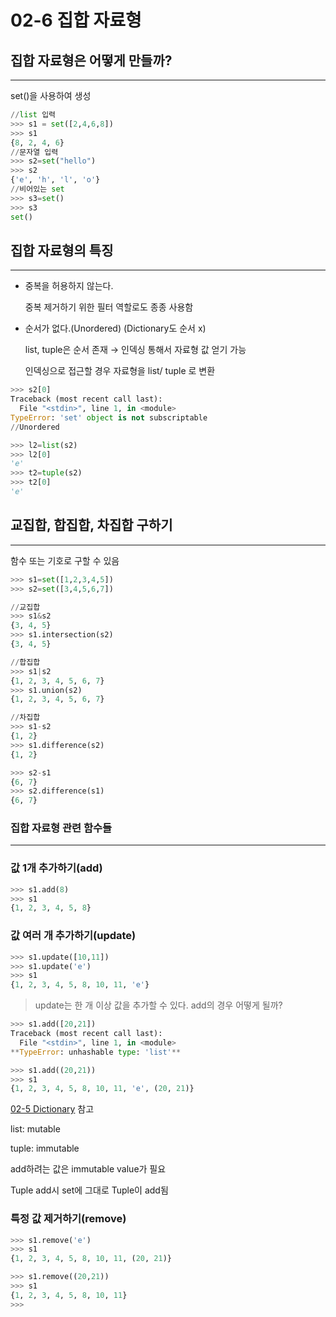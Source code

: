 # 02-6 집합 자료형

## 집합 자료형은 어떻게 만들까?

---

set()을 사용하여 생성

```python
//list 입력
>>> s1 = set([2,4,6,8])
>>> s1
{8, 2, 4, 6}
//문자열 입력
>>> s2=set("hello")
>>> s2
{'e', 'h', 'l', 'o'}
//비어있는 set
>>> s3=set()
>>> s3
set()
```

## 집합 자료형의 특징

---

- 중복을 허용하지 않는다.

    중복 제거하기 위한 필터 역할로도 종종 사용함

- 순서가 없다.(Unordered) (Dictionary도 순서 x)

    list, tuple은 순서 존재 → 인덱싱 통해서 자료형 값 얻기 가능

    인덱싱으로 접근할 경우 자료형을 list/ tuple 로 변환

```python
>>> s2[0]
Traceback (most recent call last):
  File "<stdin>", line 1, in <module>
TypeError: 'set' object is not subscriptable
//Unordered

>>> l2=list(s2)
>>> l2[0]
'e'
>>> t2=tuple(s2)
>>> t2[0]
'e'
```

## 교집합, 합집합, 차집합 구하기

---

함수 또는 기호로 구할 수 있음

```python
>>> s1=set([1,2,3,4,5])
>>> s2=set([3,4,5,6,7])

//교집합
>>> s1&s2
{3, 4, 5}
>>> s1.intersection(s2)
{3, 4, 5}

//합집합
>>> s1|s2
{1, 2, 3, 4, 5, 6, 7}
>>> s1.union(s2)
{1, 2, 3, 4, 5, 6, 7}

//차집합
>>> s1-s2
{1, 2}
>>> s1.difference(s2)
{1, 2}

>>> s2-s1
{6, 7}
>>> s2.difference(s1)
{6, 7}
```

### 집합 자료형 관련 함수들

---

### 값 1개 추가하기(add)

```python
>>> s1.add(8)
>>> s1
{1, 2, 3, 4, 5, 8}
```

### 값 여러 개 추가하기(update)

```python
>>> s1.update([10,11])
>>> s1.update('e')
>>> s1
{1, 2, 3, 4, 5, 8, 10, 11, 'e'}
```

> update는 한 개 이상 값을 추가할 수 있다.
add의 경우 어떻게 될까?

```python
>>> s1.add([20,21])
Traceback (most recent call last):
  File "<stdin>", line 1, in <module>
**TypeError: unhashable type: 'list'**

>>> s1.add((20,21))
>>> s1
{1, 2, 3, 4, 5, 8, 10, 11, 'e', (20, 21)}
```

[02-5 Dictionary](02-5%20Dictionary%20415a607ca2ed4323a1371fe547d41286.md) 참고

list: mutable

tuple: immutable

add하려는 값은 immutable value가 필요

Tuple add시 set에 그대로 Tuple이 add됨

### 특정 값 제거하기(remove)

```python
>>> s1.remove('e')
>>> s1
{1, 2, 3, 4, 5, 8, 10, 11, (20, 21)}

>>> s1.remove((20,21))
>>> s1
{1, 2, 3, 4, 5, 8, 10, 11}
>>>
```